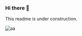 ### Hi there 👋

This readme is under construction.

![aa](http://codestats-widget.wegfan.cn/history-graph/WEGFan?history_days=30&timezone=08:00&max_languages=9)
<!--
**WEGFan/WEGFan** is a ✨ _special_ ✨ repository because its `README.md` (this file) appears on your GitHub profile.

Here are some ideas to get you started:

- 🔭 I’m currently working on ...
- 🌱 I’m currently learning ...
- 👯 I’m looking to collaborate on ...
- 🤔 I’m looking for help with ...
- 💬 Ask me about ...
- 📫 How to reach me: ...
- 😄 Pronouns: ...
- ⚡ Fun fact: ...
-->
